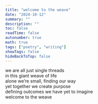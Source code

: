 ```yaml
---
title: "welcome to the weave"
date: "2024-10-12"
summary: ""
description: ""
toc: false
readTime: false
autonumber: true
math: true
tags: ["poetry", "writing"]
showTags: false
hideBackToTop: false
---
```


we are all just single threads  
in this giant weave of life  
alone we’re small, finding our way  
yet together we create purpose  
defining outcomes we have yet to imagine  
welcome to the weave 